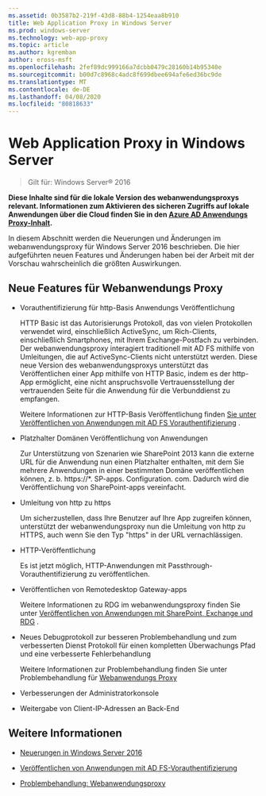 ```yaml
---
ms.assetid: 0b3587b2-219f-43d8-88b4-1254eaa8b910
title: Web Application Proxy in Windows Server
ms.prod: windows-server
ms.technology: web-app-proxy
ms.topic: article
ms.author: kgremban
author: eross-msft
ms.openlocfilehash: 2fef89dc999166a7dcbb0479c28160b14b95340e
ms.sourcegitcommit: b00d7c8968c4adc8f699dbee694afe6ed36bc9de
ms.translationtype: MT
ms.contentlocale: de-DE
ms.lasthandoff: 04/08/2020
ms.locfileid: "80818633"
---
```

# <a name="web-application-proxy-in-windows-server"></a>Web Application Proxy in Windows Server

>Gilt für: Windows Server&reg; 2016

**Diese Inhalte sind für die lokale Version des webanwendungsproxys relevant. Informationen zum Aktivieren des sicheren Zugriffs auf lokale Anwendungen über die Cloud finden Sie in den [Azure AD Anwendungs Proxy-Inhalt](https://azure.microsoft.com/documentation/articles/active-directory-application-proxy-get-started/).**  
  
In diesem Abschnitt werden die Neuerungen und Änderungen im webanwendungsproxy für Windows Server 2016 beschrieben. Die hier aufgeführten neuen Features und Änderungen haben bei der Arbeit mit der Vorschau wahrscheinlich die größten Auswirkungen.  
  
## <a name="web-application-proxy-new-features"></a>Neue Features für Webanwendungs Proxy  
  
- Vorauthentifizierung für http-Basis Anwendungs Veröffentlichung  
  
  HTTP Basic ist das Autorisierungs Protokoll, das von vielen Protokollen verwendet wird, einschließlich ActiveSync, um Rich-Clients, einschließlich Smartphones, mit Ihrem Exchange-Postfach zu verbinden. Der webanwendungsproxy interagiert traditionell mit AD FS mithilfe von Umleitungen, die auf ActiveSync-Clients nicht unterstützt werden. Diese neue Version des webanwendungsproxys unterstützt das Veröffentlichen einer App mithilfe von HTTP Basic, indem es der http-App ermöglicht, eine nicht anspruchsvolle Vertrauensstellung der vertrauenden Seite für die Anwendung für die Verbunddienst zu empfangen.  
  
  Weitere Informationen zur HTTP-Basis Veröffentlichung finden [Sie unter Veröffentlichen von Anwendungen mit AD FS Vorauthentifizierung](../web-application-proxy/../web-application-proxy/Publishing-Applications-using-AD-FS-Preauthentication.md) .  
  
- Platzhalter Domänen Veröffentlichung von Anwendungen  
  
  Zur Unterstützung von Szenarien wie SharePoint 2013 kann die externe URL für die Anwendung nun einen Platzhalter enthalten, mit dem Sie mehrere Anwendungen in einer bestimmten Domäne veröffentlichen können, z. b. https://*. SP-apps. Configuration. com. Dadurch wird die Veröffentlichung von SharePoint-apps vereinfacht.  
  
- Umleitung von http zu https  
  
  Um sicherzustellen, dass Ihre Benutzer auf Ihre App zugreifen können, unterstützt der webanwendungsproxy nun die Umleitung von http zu HTTPS, auch wenn Sie den Typ "https" in der URL vernachlässigen.  
  
- HTTP-Veröffentlichung  
  
  Es ist jetzt möglich, HTTP-Anwendungen mit Passthrough-Vorauthentifizierung zu veröffentlichen.  
  
- Veröffentlichen von Remotedesktop Gateway-apps  
  
  Weitere Informationen zu RDG im webanwendungsproxy finden Sie unter [Veröffentlichen von Anwendungen mit SharePoint, Exchange und RDG](../web-application-proxy/Publishing-Applications-with-SharePoint,-Exchange-and-RDG.md) .  
  
- Neues Debugprotokoll zur besseren Problembehandlung und zum verbesserten Dienst Protokoll für einen kompletten Überwachungs Pfad und eine verbesserte Fehlerbehandlung  
  
  Weitere Informationen zur Problembehandlung finden Sie unter Problembehandlung für [Webanwendungs Proxy](https://technet.microsoft.com/library/dn770156.aspx)  
  
- Verbesserungen der Administratorkonsole  
  
- Weitergabe von Client-IP-Adressen an Back-End  
  
## <a name="see-also"></a>Weitere Informationen  
  
-   [Neuerungen in Windows Server 2016](https://technet.microsoft.com/library/dn765472.aspx)  
  
-   [Veröffentlichen von Anwendungen mit AD FS-Vorauthentifizierung](../web-application-proxy/Publishing-Applications-using-AD-FS-Preauthentication.md)  
  
-   [Problembehandlung: Webanwendungsproxy](https://technet.microsoft.com/library/dn770156.aspx)  
  


